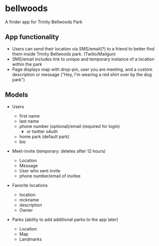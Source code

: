 # bellwoods
A finder app for Trinity Bellwoods Park

## App functionality
* Users can send their location via SMS/email(?) to a friend to better find them inside Trinity Bellwoods park. (Twilio/Mailgun)
* SMS/email includes link to unique and temporary instance of a location within the park
* Page displays map with drop-pin, user you are meeting, and a custom description or message ("Hey, I'm wearing a red shirt over by the dog park")


## Models
* Users
	- first name
	- last name
	- phone number (optional)/email (required for login)
		- or twitter oAuth
	- home park (default park)
	- bio

* Meet-invite (temporary: deletes after 12 hours)
	- Location
	- Message
	- User who sent invite
	- phone number/email of invitee

* Favorite locations
	- location
	- nickname
	- description
	- Owner

* Parks (ability to add additional parks to the app later)
	- Location
	- Map
	- Landmarks